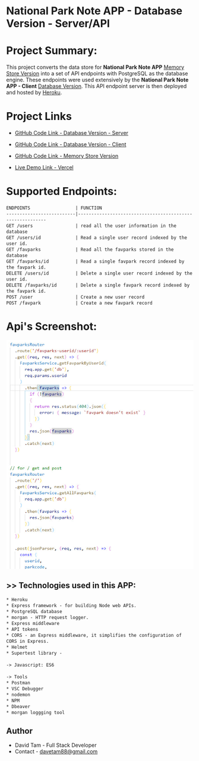 # National Park Note APP - Database Version - Server/API


# Project Summary:

This project converts the data store for <b>National Park Note APP</b> [Memory Store Version](https://github.com/davetam88/National-Park-Note-App) into a set of API endpoints with PostgreSQL as the database engine. These endpoints were used extensively by the  <b>National Park Note APP - Client</b> [Database Version](https://github.com/davetam88/Nation-Park-Note-App-Client). This API endpoint server is then deployed and hosted by [Heroku](https://heroku.com).

# Project Links
- [GitHub Code Link - Database Version - Server](https://github.com/davetam88/Nation-Park-Note-App-Server)

- [GitHub Code Link - Database Version - Client](https://github.com/davetam88/Nation-Park-Note-App-Client)

- [GitHub Code Link - Memory Store Version](https://github.com/davetam88/National-Park-Note-App)

- [Live Demo Link - Vercel](https://national-park-note-app-client.vercel.app/)



# Supported Endpoints:
    ENDPOINTS                 | FUNCTION
    --------------------------|----------------------------------------------------------
    GET /users                | read all the user information in the database
    GET /users/id             | Read a single user record indexed by the user id.
    GET /favparks             | Read all the favparks stored in the database
    GET /favparks/id          | Read a single favpark record indexed by the favpark id.
    DELETE /users/id          | Delete a single user record indexed by the user id.
    DELETE /favparks/id       | Delete a single favpark record indexed by the favpark id.
    POST /user                | Create a new user record
    POST /favpark             | Create a new favpark record


# Api's Screenshot:

![Favpark Router Code Snippet](images/router-code-screen-shot.jpg)


## >> Technologies used in this APP:
```
* Heroku 
* Express framework - for building Node web APIs.
* PostgreSQL database
* morgan - HTTP request logger.
* Express middleware
* API tokens
* CORS - an Express middleware, it simplifies the configuration of CORS in Express.
* Helmet
* Supertest library - 

-> Javascript: ES6

-> Tools
* Postman
* VSC Debugger
* nodemon 
* NPM
* Dbeaver
* morgan loggging tool
```

## Author

* David Tam - Full Stack Developer
* Contact - <davetam88@gmail.com> 

